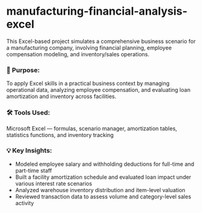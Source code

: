 # manufacturing-financial-analysis-excel
This Excel-based project simulates a comprehensive business scenario for a manufacturing company, involving financial planning, employee compensation modeling, and inventory/sales operations.

### 📌 Purpose:
To apply Excel skills in a practical business context by managing operational data, analyzing employee compensation, and evaluating loan amortization and inventory across facilities.

### 🛠 Tools Used:
Microsoft Excel — formulas, scenario manager, amortization tables, statistics functions, and inventory tracking

### 💡 Key Insights:
- Modeled employee salary and withholding deductions for full-time and part-time staff
- Built a facility amortization schedule and evaluated loan impact under various interest rate scenarios
- Analyzed warehouse inventory distribution and item-level valuation
- Reviewed transaction data to assess volume and category-level sales activity

